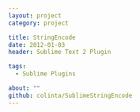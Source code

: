 ```yaml
---
layout: project
category: project

title: StringEncode
date: 2012-01-03
header: Sublime Text 2 Plugin

tags:
  - Sublime Plugins

about: ""
github: colinta/SublimeStringEncode
---
```


